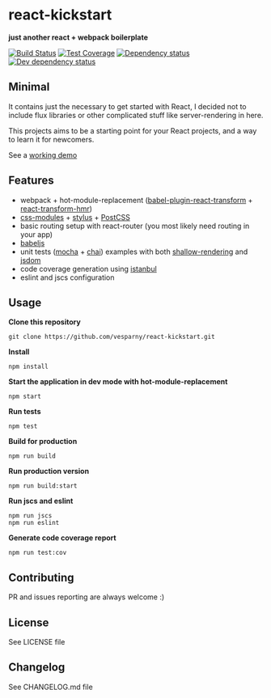 # react-kickstart
**just another react + webpack boilerplate**

[![Build Status](https://travis-ci.org/vesparny/react-kickstart.svg)](https://travis-ci.org/vesparny/react-kickstart)
[![Test Coverage](https://img.shields.io/codeclimate/coverage/github/vesparny/react-kickstart.svg)](https://codeclimate.com/github/vesparny/react-kickstart)
[![Dependency status](https://david-dm.org/vesparny/react-kickstart/status.svg)](https://david-dm.org/vesparny/react-kickstart "Dependency status")
[![Dev dependency status](https://david-dm.org/vesparny/react-kickstart/dev-status.svg)](https://david-dm.org/vesparny/react-kickstart#info=devDependencies "Dev dependency status")


## Minimal
It contains just the necessary to get started with React, I decided not to include flux libraries or other complicated stuff like server-rendering in here.

This projects aims to be a starting point for your React projects, and a way to learn it for newcomers.

See a [working demo](http://vesparny.github.io/react-kickstart/)

## Features
* webpack + hot-module-replacement ([babel-plugin-react-transform](https://github.com/gaearon/babel-plugin-react-transform) + [react-transform-hmr](https://github.com/gaearon/react-transform-hmr))
* [css-modules](https://github.com/css-modules/css-modules/) + [stylus](https://learnboost.github.io/stylus/) + [PostCSS](https://github.com/postcss/postcss)
* basic routing setup with react-router (you most likely need routing in your app)
* [babeljs](https://babeljs.io/)
* unit tests ([mocha](http://mochajs.org/) + [chai](http://chaijs.com/)) examples with both [shallow-rendering](https://facebook.github.io/react/docs/test-utils.html#shallow-rendering) and [jsdom](https://github.com/tmpvar/jsdom)
* code coverage generation using [istanbul](https://gotwarlost.github.io/istanbul/)
* eslint and jscs configuration

## Usage

**Clone this repository**
```
git clone https://github.com/vesparny/react-kickstart.git
```

**Install**
```
npm install
```

**Start the application in dev mode with hot-module-replacement**
```
npm start
```

**Run tests**
```
npm test
```

**Build for production**
```
npm run build
```

**Run production version**
```
npm run build:start
```

**Run jscs and eslint**
```
npm run jscs
npm run eslint
```

**Generate code coverage report**
```
npm run test:cov
```

## Contributing

PR and issues reporting are always welcome :)

## License

See LICENSE file

## Changelog

See CHANGELOG.md file
